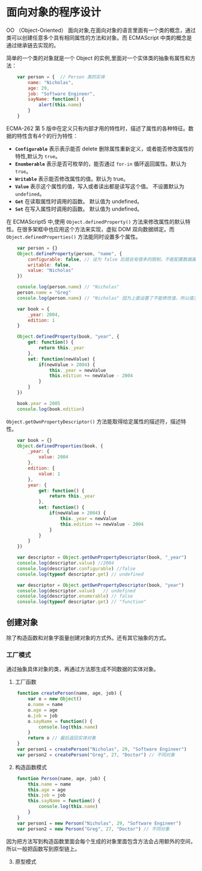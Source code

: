 # 面向对象的程序设计

OO （Object-Oriented） 面向对象,在面向对象的语言里面有一个类的概念，通过类可以创建任意多个具有相同属性的方法和对象。而 ECMAScript 中类的概念是通过继承链去实现的。

简单的一个类的对象就是一个 Object 的实例,里面对一个实体类的抽象有属性和方法：

```javascript
    var person = {  // Person 类的实体
        name: "Nicholas",
        age: 29,
        job: "Software Engineer",
        sayName: function() {
            alert(this.name)
        }
    }
```

ECMA-262 第 5 版中在定义只有内部才用的特性时，描述了属性的各种特征。数据的特性含有4个的行为特性：
- **`Configurable`** 表示表示能否 delete 删除属性重新定义，或者能否修改属性的特性,默认为 `true`。
- **`Enumberable`** 表示是否可枚举的，能否通过 `for-in` 循环返回属性。默认为 `true`。
- **`Writable`** 表示能否修改属性的值。默认为 true。
- **`Value`** 表示这个属性的值，写入或者读出都是读写这个值。 不设置默认为 `undefined`。
- **`Get`** 在读取属性时调用的函数。 默认值为 undefined。
- **`Set`** 在写入属性时调用的函数。 默认值为 undefined。

在 ECMAScript5 中,使用 `Object.definedProperty()` 方法来修改属性的默认特性。在很多架框中也应用这个方法来实现，虚拟 DOM 双向数据绑定。而 `Object.definedProperties()` 方法能同时设置多个属性。

```javascript
    var person = {}
    Object.defineProperty(person, "name", {
        configurable: false, // 设为 false 后就会有很多的限制，不能配置数据属性
        writable: false,
        value: "Nicholas"
    })

    console.log(person.name) // "Nicholas"
    person.name = "Greg"
    console.log(person.name) // "Nicholas" 因为上面设置了不能修改值，所以值没变化
```

```javascript
    var book = {
        _year: 2004,
        edition: 1
    }

    Object.definedProperty(book, "year", {
        get: function() {
            return this._year
        },
        set: function(newValue) {
            if(newValue > 2004) {
                this._year = newValue
                this.edition += newValue - 2004
            }
        }
    })

    book.year = 2005
    console.log(book.edition)
```


`Object.getOwnPropertyDescriptor()` 方法能取得给定属性的描述符，描述特性。

```javascript
    var book = {}
    Object.definedProperties(book, {
        _year: {
            value: 2004
        },
        edition: {
            value: 1
        },
        year: {
            get: function() {
                return this._year
            },
            set: function() {
                if(newValue > 2004) {
                    this._year = newValue
                    this.edition += newValue - 2004
                }
            }
        }
    })

    var descriptor = Object.getOwnPropertyDescriptor(book, "_year")
    console.log(descriptor.value) //2004
    console.log(descriptor.configurable) //false
    console.log(typeof descriptor.get) // undefined

    var descriptor = Object.getOwnPropertyDescriptor(book, "year")
    console.log(descriptor.value)   // undefined
    console.log(descriptor.enumerable) // false
    console.log(typeof descriptor.get) // "function"
```

## 创建对象

除了构造函数和对象字面量创建对象的方式外。还有其它抽象的方式。

### 工厂模式

通过抽象具体对象的类，再通过方法那生成不同数据的实体对象。

1. 工厂函数

```javascript
    function createPerson(name, age, job) {
        var o = new Object()
        o.name = name
        o.age = age
        o.job = job
        o.sayName = function() {
            console.log(this.name)
        }
        return o // 最后返回实体对象
    }
    var person1 = createPerson("Nicholas", 29, "Software Engineer")
    var person2 = createPerson("Greg", 27, "Doctor") // 不同对象
```

2. 构造函数模式

```javascript
    function Person(name, age, job) {
        this.name = name
        this.age = age
        this.job = job
        this.sayName = function() {
            console.log(this.name)
        }
    }
    var person1 = new Person("Nicholas", 29, "Software Engineer")
    var person2 = new Person("Greg", 27, "Doctor") // 不同对象
```

因为把方法写到构造函数里面会每个生成的对象里面包含方法会占用额外的空间，所以一般把函数写到原型链上。

3. 原型模式

```javascript
    
```